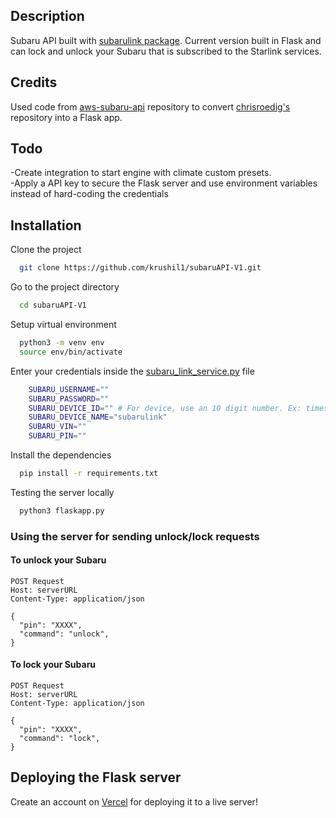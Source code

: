 
## Description

Subaru API built with [subarulink package](https://github.com/G-Two/subarulink). Current version built in Flask and can lock and unlock your Subaru that is subscribed to the Starlink services.

## Credits
Used code from [aws-subaru-api](https://github.com/chrisroedig/aws-subaru-api) repository to convert [chrisroedig's](https://github.com/chrisroedig) repository into a Flask app.

## Todo
-Create integration to start engine with climate custom presets. <br />
-Apply a API key to secure the Flask server and use environment variables instead of hard-coding the credentials

## Installation

Clone the project

```bash
  git clone https://github.com/krushil1/subaruAPI-V1.git
```

Go to the project directory

```bash
  cd subaruAPI-V1
```

Setup virtual environment

```bash
  python3 -m venv env
  source env/bin/activate
```

Enter your credentials inside the [subaru_link_service.py](https://github.com/krushil1/subaruAPI-V1/blob/main/subaru_link_service.py) file

```bash
    SUBARU_USERNAME=""
    SUBARU_PASSWORD=""
    SUBARU_DEVICE_ID="" # For device, use an 10 digit number. Ex: timestamp
    SUBARU_DEVICE_NAME="subarulink"
    SUBARU_VIN=""
    SUBARU_PIN=""
```


Install the dependencies

```bash
  pip install -r requirements.txt
```

Testing the server locally
```bash
  python3 flaskapp.py
```

### Using the server for sending unlock/lock requests

#### To unlock your Subaru
```
POST Request
Host: serverURL
Content-Type: application/json

{
  "pin": "XXXX",
  "command": "unlock",
}
```

#### To lock your Subaru
```
POST Request
Host: serverURL
Content-Type: application/json

{
  "pin": "XXXX",
  "command": "lock",
}
```

## Deploying the Flask server
Create an account on [Vercel](https://vercel.com/) for deploying it to a live server!
